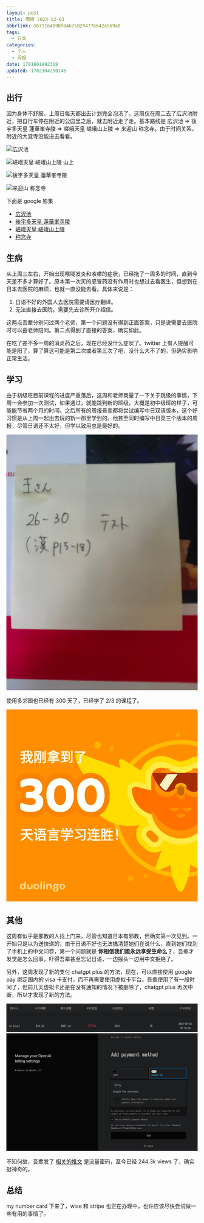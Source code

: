 ```yaml
---
layout: post
title: 周报 2023-12-03
abbrlink: 5671164090f846758294776642a569a0
tags:
  - 日本
categories:
  - 个人
  - 周报
date: 1701601892319
updated: 1702304250146
---
```


## 出行

因为身体不舒服，上周日每天都出去计划完全泡汤了。这周仅在周二去了広沢池附近，把自行车停在附近的公园里之后，就去附近走了走。基本路线是 広沢池 => 後宇多天皇 蓮華峯寺陵 => 嵯峨天皇 嵯峨山上陵 => 来迎山 称念寺。由于时间关系，附近的大覚寺没能进去看看。

![広沢池](https://image-proxy.rxliuli.com/?url=https://lh3.googleusercontent.com/pw/ADCreHcMLzNVLEYMT9smPHKbpQzYR5l26Z52s2OAAowt8ocZK7Jo0QuvF4SBlPGVHnXP4UCbiShCym4UEGH3Yb6OHwfQW66OLWcFquDUfGj_zxtHWahC4vizioUFKLnJq2rYfNfXxX7NEIjN44d3gCNbr_KU=w2554-h1916-s-no-gm)

![嵯峨天皇 嵯峨山上陵 山上](https://image-proxy.rxliuli.com/?url=https://lh3.googleusercontent.com/pw/ADCreHefCz3YFZX1lWY1VaF4uQk3NP1BZwlvG3rP6SpIBepy-PfjyDwRgLJYMbkJi78z1_wohFML5KGtzzbY63tI76GxIgQ7CoUlD6QOnH3o_GKdbxO9ynzkF4q_3o8BC5AIVP8KtZtQ9t7xt2hILgaebMEY=w2554-h1916-s-no-gm)

![後宇多天皇 蓮華峯寺陵](https://image-proxy.rxliuli.com/?url=https://lh3.googleusercontent.com/pw/ADCreHdYmFWEcnvZ3kCD2I12tSbw517k27pen8XRRpsiTfL9pCgsllhyHIXOLVNTXjXbCZmI-q3cgXwDq4XJtVQmjk07YSRMXFFIu2SP4esEkciJnBuj8n2jvlEKrIcpUzHOo14hPE8fBYIROpS0MZAdHTBN=w2554-h1916-s-no-gm)

![来迎山 称念寺](https://image-proxy.rxliuli.com/?url=https://lh3.googleusercontent.com/pw/ADCreHeJbna27S8qdKxMtMDjFyq7autA5HfbF3DkBhGwVUY2lWAKv7g_HbbS6-y4tJIg9JPGjz52oURGgBgqGN4hlFfRuG1CyqZuxeeHdhcy5vXVbmS4lUt7TtAEq3vKeW_iWFyBauWXdqnh5jLTtMCR5_bH=w2554-h1916-s-no-gm)

下面是 google 影集

*   [広沢池](https://photos.app.goo.gl/Z9pPiascxYBasAsP9)
*   [後宇多天皇 蓮華峯寺陵](https://photos.app.goo.gl/J7EqX39jkjtN1bzYA)
*   [嵯峨天皇 嵯峨山上陵](https://photos.app.goo.gl/DocYTj1k5RskcFp56)
*   [称念寺](https://photos.app.goo.gl/rszPXcS76kLyGJ1K9)

## 生病

从上周三左右，开始出现喉咙发炎和咳嗽的症状，已经拖了一周多的时间，直到今天差不多才算好了。原本第一次买的感冒药没有作用时也想过去看医生，但想到在日本去医院的麻烦，也就一直没能去看。具体来说是：

1.  日语不好的外国人去医院需要请医疗翻译。
2.  无法直接去医院，需要先去诊所开介绍信。

这两点吾辈分别问过两个老师，第一个问题没有得到正面答案，只是说需要去医院时可以由老师陪同。第二点得到了直接的答案，确实如此。

在吃了差不多一周的消炎药之后，现在已经没什么症状了。twitter 上有人提醒可能是阳了，算了算这可能是第二次或者第三次了吧，没什么大不了的，但确实影响正常生活。

## 学习

由于初级班目前课程的进度严重落后，这周和老师商量了一下关于跳级的事情，下周一会参加一次测试，如果通过，就能跳到新的班级，大概是初中级班的样子，可能能节省两个月的时间。之后所有的周报吾辈都将尝试编写中日双语版本，这个好习惯是从上周一起出去玩的新一那里学到的。他甚至同时编写中日英三个版本的周报，尽管日语还不太好，但学以致用总是最好的。

![image (21).jpg](/resources/a2aa8d69e0cb4fb781483b0c37a69405.jpg)

使用多邻国也已经有 300 天了，已经学了 2/3 的课程了。

![duolingo.jpg](/resources/1b70acf0b52b468aaef8f2db6cbfcb87.jpg)

## 其他

这周有似乎是邪教的人找上门来，尽管也知道日本有邪教，但确实第一次见到。一开始只是以为送快递的，由于日语不好也无法搞清楚她们在说什么，直到她们找到了手机上的中文问卷，第一个问题就是 **你相信我们能永远享受生命么？**，吾辈才发觉是怎么回事，吓得吾辈甚至忘记日语，一边摇头一边用中文拒绝了。

另外，这周发现了新的支付 chatgpt plus 的方法，现在，可以直接使用 google pay 绑定国内的 visa 卡支付，而不再需要使用虚拟卡平台。吾辈使用了有一段时间了，但前几天虚拟卡还是在没有通知的情况下被删除了，chatgpt plus 再次中断，所以才发现了新的方法。

![chatgpt-plus.jpg](/resources/0bb379274a084aae9c4185e9a7452e42.jpg)
![google pay.jpg](/resources/8789edcea4e849d78e504ff0b89cd6d5.jpg)

不知何故，吾辈发了 [相关的推文](https://twitter.com/rxliuli/status/1728626572654166246) 是流量密码，至今已经 244.3k views 了，确实挺神奇的。

## 总结

my number card 下来了，wise 和 stripe 也正在办理中，也许应该尽快尝试做一些有用的事情了。
